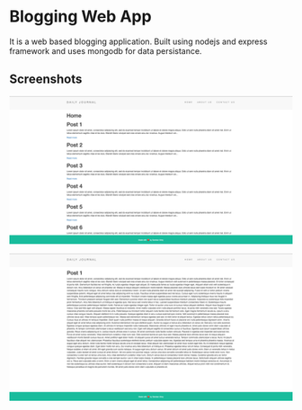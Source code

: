 
# Blogging Web App

It is a web based blogging application. 
Built using nodejs and express framework and uses mongodb for data persistance.


## Screenshots


![App Screenshot](images/homepage.png)

![App Screenshot](images/expandedBlog.png)
